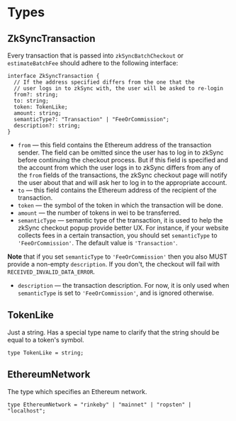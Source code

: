 # Types

## ZkSyncTransaction

Every transaction that is passed into `zkSyncBatchCheckout` or `estimateBatchFee` should adhere to the following
interface:

```tsx
interface ZkSyncTransaction {
  // If the address specified differs from the one that the
  // user logs in to zkSync with, the user will be asked to re-login
  from?: string;
  to: string;
  token: TokenLike;
  amount: string;
  semanticType?: "Transaction" | "FeeOrCommission";
  description?: string;
}
```

- `from` — this field contains the Ethereum address of the transaction sender. The field can be omitted since the user
  has to log in to zkSync before continuing the checkout process. But if this field is specified and the account from
  which the user logs in to zkSync differs from any of the `from` fields of the transactions, the zkSync checkout page
  will notify the user about that and will ask her to log in to the appropriate account.
- `to` — this field contains the Ethereum address of the recipient of the transaction.
- `token` — the symbol of the token in which the transaction will be done.
- `amount` — the number of tokens in wei to be transferred.
- `semanticType` — semantic type of the transaction, it is used to help the zkSync checkout popup provide better UX. For
  instance, if your website collects fees in a certain transaction, you should set `semanticType` to
  `'FeeOrCommission'`. The default value is `'Transaction'`.

**Note** that if you set `semanticType` to `'FeeOrCommission'` then you also MUST provide a non-empty `description`. If
you don't, the checkout will fail with `RECEIVED_INVALID_DATA_ERROR`.

- `description` — the transaction description. For now, it is only used when `semanticType` is set to
  `'FeeOrCommission'`, and is ignored otherwise.

## TokenLike

Just a string. Has a special type name to clarify that the string should be equal to a token's symbol.

```tsx
type TokenLike = string;
```

## EthereumNetwork

The type which specifies an Ethereum network.

```tsx
type EthereumNetwork = "rinkeby" | "mainnet" | "ropsten" | "localhost";
```
